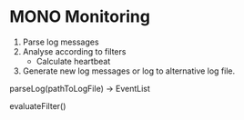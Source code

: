 # MONO Monitoring

1. Parse log messages
2. Analyse according to filters
    * Calculate heartbeat
3. Generate new log messages or log to alternative log file.


parseLog(pathToLogFile) -> EventList

evaluateFilter()